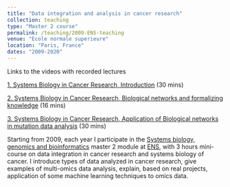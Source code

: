 ```yaml
---
title: "Data integration and analysis in cancer research"
collection: teaching
type: "Master 2 course"
permalink: /teaching/2009-ENS-teaching
venue: "Ecole normale superieure"
location: "Paris, France"
dates: "2009-2020"
---
```



Links to the videos with recorded lectures

[1. Systems Biology in Cancer Research, Introduction](https://www.youtube.com/watch?v=4bYC0jJguiE) (30 mins)

[2. Systems Biology in Cancer Research, Biological networks and formalizing knowledge](https://www.youtube.com/watch?v=CbRdankZeQQ) (16 mins)

[3. Systems Biology in Cancer Research, Application of Biological networks in mutation data analysis](https://www.youtube.com/watch?v=Yk-ilmW8CGw) (30 mins)


Starting from 2009, each year I participate in the <a href="https://www.enseignement.biologie.ens.fr/spip.php?article190">Systems biology, genomics and bioinformatics</a> 
master 2 module at <a href="http://www.ens.fr/">ENS</a>, with 3 hours mini-course on data integration in cancer research and systems biology of cancer. 
I introduce types of data analyzed in cancer research, give examples of multi-omics data analysis, explain, based on real projects, application of some machine learning techniques to omics data.